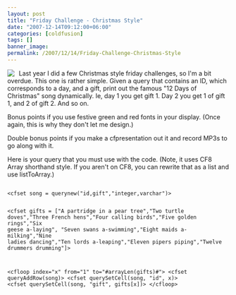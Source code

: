 ```yaml
---
layout: post
title: "Friday Challenge - Christmas Style"
date: "2007-12-14T09:12:00+06:00"
categories: [coldfusion]
tags: []
banner_image: 
permalink: /2007/12/14/Friday-Challenge-Christmas-Style
---
```


<img src="https://static.raymondcamden.com/images/cfjedi/12DaysChristmasHallmark.jpg" align="left" style="margin-right: 10px">
Last year I did a few Christmas style friday challenges, so I'm a bit overdue. This one is rather simple. Given a query that contains an ID, which corresponds to a day, and a gift, print out the famous "12 Days of Christmas" song dynamically. Ie, day 1 you get gift 1. Day 2 you get 1 of gift 1, and 2 of gift 2. And so on.

Bonus points if you use festive green and red fonts in your display. (Once again, this is why they don't let me design.)

Double bonus points if you make a cfpresentation out it and record MP3s to go along with it.

Here is your query that you must use with the code. (Note, it uses CF8 Array shorthand style. If you aren't on CF8, you can rewrite that as a list and use listToArray.)

<code>
&lt;cfset song = querynew("id,gift","integer,varchar")&gt;

&lt;cfset gifts = ["A partridge in a pear tree","Two turtle doves","Three French hens","Four calling birds","Five golden rings","Six geese a-laying",
		"Seven swans a-swimming","Eight maids a-milking","Nine ladies dancing","Ten lords a-leaping","Eleven pipers piping","Twelve drummers drumming"]&gt;

&lt;cfloop index="x" from="1" to="#arrayLen(gifts)#"&gt;
	&lt;cfset queryAddRow(song)&gt;
	&lt;cfset querySetCell(song, "id", x)&gt;
	&lt;cfset querySetCell(song, "gift", gifts[x])&gt;
&lt;/cfloop&gt;
</code>